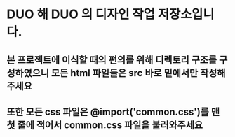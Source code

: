 # DUO 해 DUO 의 디자인 작업 저장소입니다.

## 본 프로젝트에 이식할 때의 편의를 위해 디렉토리 구조를 구성하였으니 모든 html 파일들은 src 바로 밑에서만 작성해주세요
## 또한 모든 css 파일은 @import('common.css')를 맨 첫 줄에 적어서 common.css 파일을 불러와주세요